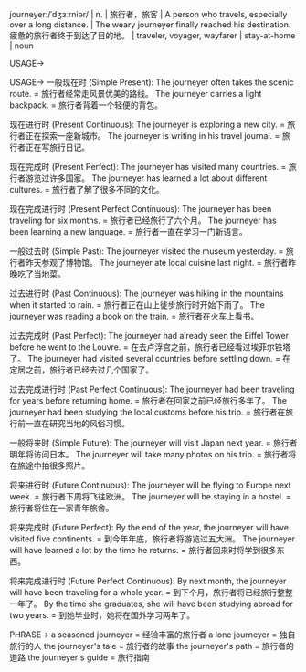journeyer:/ˈdʒɜːrniər/ | n. | 旅行者，旅客 | A person who travels, especially over a long distance. |  The weary journeyer finally reached his destination.  疲惫的旅行者终于到达了目的地。 |  traveler, voyager, wayfarer |  stay-at-home | noun

USAGE->

USAGE->
一般现在时 (Simple Present):
The journeyer often takes the scenic route. = 旅行者经常走风景优美的路线。
The journeyer carries a light backpack. = 旅行者背着一个轻便的背包。

现在进行时 (Present Continuous):
The journeyer is exploring a new city. = 旅行者正在探索一座新城市。
The journeyer is writing in his travel journal. = 旅行者正在写旅行日记。

现在完成时 (Present Perfect):
The journeyer has visited many countries. = 旅行者游览过许多国家。
The journeyer has learned a lot about different cultures. = 旅行者了解了很多不同的文化。

现在完成进行时 (Present Perfect Continuous):
The journeyer has been traveling for six months. = 旅行者已经旅行了六个月。
The journeyer has been learning a new language. = 旅行者一直在学习一门新语言。

一般过去时 (Simple Past):
The journeyer visited the museum yesterday. = 旅行者昨天参观了博物馆。
The journeyer ate local cuisine last night. = 旅行者昨晚吃了当地菜。

过去进行时 (Past Continuous):
The journeyer was hiking in the mountains when it started to rain. = 旅行者正在山上徒步旅行时开始下雨了。
The journeyer was reading a book on the train. = 旅行者在火车上看书。

过去完成时 (Past Perfect):
The journeyer had already seen the Eiffel Tower before he went to the Louvre. = 在去卢浮宫之前，旅行者已经看过埃菲尔铁塔了。
The journeyer had visited several countries before settling down. = 在定居之前，旅行者已经去过几个国家了。

过去完成进行时 (Past Perfect Continuous):
The journeyer had been traveling for years before returning home. = 旅行者在回家之前已经旅行多年了。
The journeyer had been studying the local customs before his trip. = 旅行者在旅行前一直在研究当地的风俗习惯。

一般将来时 (Simple Future):
The journeyer will visit Japan next year. = 旅行者明年将访问日本。
The journeyer will take many photos on his trip. = 旅行者将在旅途中拍很多照片。

将来进行时 (Future Continuous):
The journeyer will be flying to Europe next week. = 旅行者下周将飞往欧洲。
The journeyer will be staying in a hostel. = 旅行者将住在一家青年旅舍。

将来完成时 (Future Perfect):
By the end of the year, the journeyer will have visited five continents. = 到今年年底，旅行者将游览过五大洲。
The journeyer will have learned a lot by the time he returns. = 旅行者回来时将学到很多东西。

将来完成进行时 (Future Perfect Continuous):
By next month, the journeyer will have been traveling for a whole year. = 到下个月，旅行者将已经旅行整整一年了。
By the time she graduates, she will have been studying abroad for two years. = 到她毕业时，她将在国外学习两年了。


PHRASE->
a seasoned journeyer = 经验丰富的旅行者
a lone journeyer = 独自旅行的人
the journeyer's tale = 旅行者的故事
the journeyer's path = 旅行者的道路
the journeyer's guide = 旅行指南


